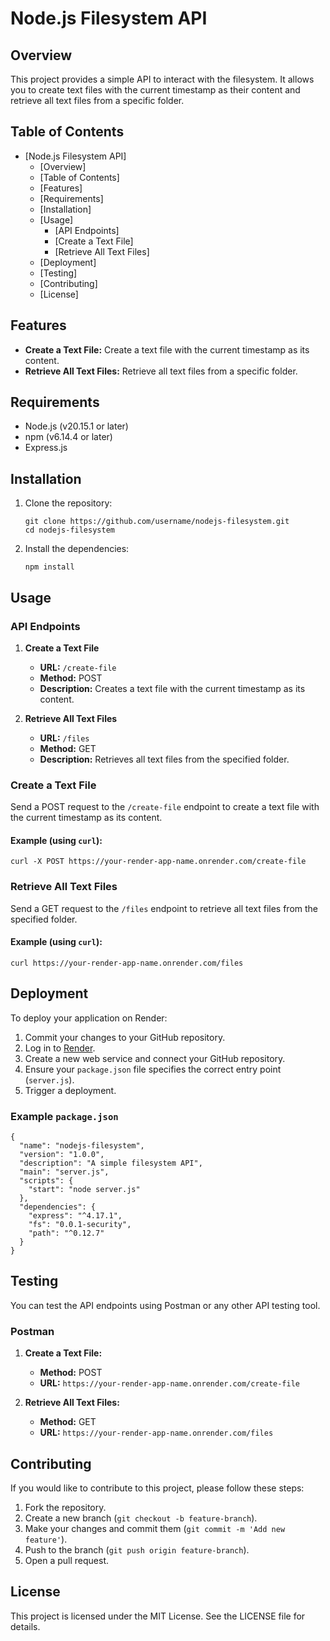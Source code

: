 # Node.js Filesystem API

## Overview

This project provides a simple API to interact with the filesystem. It allows you to create text files with the current timestamp as their content and retrieve all text files from a specific folder.

## Table of Contents

- [Node.js Filesystem API]
  - [Overview]
  - [Table of Contents]
  - [Features]
  - [Requirements]
  - [Installation]
  - [Usage]
    - [API Endpoints]
    - [Create a Text File]
    - [Retrieve All Text Files]
  - [Deployment]
  - [Testing]
  - [Contributing]
  - [License]

## Features

- **Create a Text File:** Create a text file with the current timestamp as its content.
- **Retrieve All Text Files:** Retrieve all text files from a specific folder.

## Requirements

- Node.js (v20.15.1 or later)
- npm (v6.14.4 or later)
- Express.js

## Installation

1. Clone the repository:

   ```
   git clone https://github.com/username/nodejs-filesystem.git
   cd nodejs-filesystem
   ```

2. Install the dependencies:

   ```
   npm install
   ```

## Usage

### API Endpoints

1. **Create a Text File**
   - **URL:** `/create-file`
   - **Method:** POST
   - **Description:** Creates a text file with the current timestamp as its content.

2. **Retrieve All Text Files**
   - **URL:** `/files`
   - **Method:** GET
   - **Description:** Retrieves all text files from the specified folder.

### Create a Text File

Send a POST request to the `/create-file` endpoint to create a text file with the current timestamp as its content.

#### Example (using `curl`):

```
curl -X POST https://your-render-app-name.onrender.com/create-file
```

### Retrieve All Text Files

Send a GET request to the `/files` endpoint to retrieve all text files from the specified folder.

#### Example (using `curl`):

```
curl https://your-render-app-name.onrender.com/files
```

## Deployment

To deploy your application on Render:

1. Commit your changes to your GitHub repository.
2. Log in to [Render](https://render.com/).
3. Create a new web service and connect your GitHub repository.
4. Ensure your `package.json` file specifies the correct entry point (`server.js`).
5. Trigger a deployment.

### Example `package.json`

```
{
  "name": "nodejs-filesystem",
  "version": "1.0.0",
  "description": "A simple filesystem API",
  "main": "server.js",
  "scripts": {
    "start": "node server.js"
  },
  "dependencies": {
    "express": "^4.17.1",
    "fs": "0.0.1-security",
    "path": "^0.12.7"
  }
}
```

## Testing

You can test the API endpoints using Postman or any other API testing tool.

### Postman

1. **Create a Text File:**
   - **Method:** POST
   - **URL:** `https://your-render-app-name.onrender.com/create-file`

2. **Retrieve All Text Files:**
   - **Method:** GET
   - **URL:** `https://your-render-app-name.onrender.com/files`

## Contributing

If you would like to contribute to this project, please follow these steps:

1. Fork the repository.
2. Create a new branch (`git checkout -b feature-branch`).
3. Make your changes and commit them (`git commit -m 'Add new feature'`).
4. Push to the branch (`git push origin feature-branch`).
5. Open a pull request.

## License

This project is licensed under the MIT License. See the LICENSE file for details.
